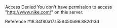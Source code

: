Access Denied You don't have permission to access "http://www.nike.com/" on this server.

Reference #18.34f80a17.1559450696.882d13d